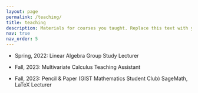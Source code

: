 ```yaml
---
layout: page
permalink: /teaching/
title: teaching
description: Materials for courses you taught. Replace this text with your description.
nav: true
nav_order: 5
---
```


- Spring, 2022: Linear Algebra Group Study Lecturer

- Fall, 2023: Multivariate Calculus Teaching Assistant

- Fall, 2023: Pencil & Paper (GIST Mathematics Student Club) SageMath, LaTeX Lecturer
